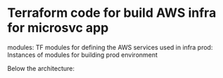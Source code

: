 # Terraform code for build AWS infra for microsvc app

modules: TF modules for defining the AWS services used in infra
prod: Instances of modules for building prod environment

Below the architecture:
